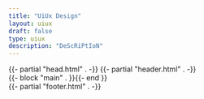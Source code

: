 ```yaml
---
title: "UiUx Design"
layout: uiux
draft: false
type: uiux
description: "DeScRiPtIoN"
---
```


<!DOCTYPE html>  
<html lang="{{ .Site.LanguageCode }}">  
    {{- partial "head.html" . -}}  
    <body>  
        {{- partial "header.html" . -}}  
        <main>  
        {{- block "main" . }}{{- end }}  
        </main>  
        {{- partial "footer.html" . -}}  
    </body>  
</html>
